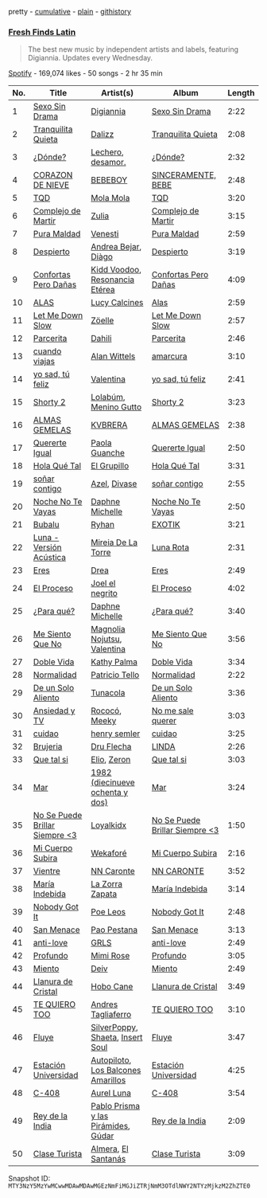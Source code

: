 pretty - [cumulative](/playlists/cumulative/37i9dQZF1DXagUeYbNSnOA.md) - [plain](/playlists/plain/37i9dQZF1DXagUeYbNSnOA) - [githistory](https://github.githistory.xyz/mackorone/spotify-playlist-archive/blob/main/playlists/plain/37i9dQZF1DXagUeYbNSnOA)

### [Fresh Finds Latin](https://open.spotify.com/playlist/37i9dQZF1DXagUeYbNSnOA)

> The best new music by independent artists and labels, featuring Digiannia\. Updates every Wednesday.

[Spotify](https://open.spotify.com/user/spotify) - 169,074 likes - 50 songs - 2 hr 35 min

| No. | Title | Artist(s) | Album | Length |
|---|---|---|---|---|
| 1 | [Sexo Sin Drama](https://open.spotify.com/track/2qQ0RuYvFLsYZarBTCSbJw) | [Digiannia](https://open.spotify.com/artist/7h4VlNeXe4xN4uRWnYn875) | [Sexo Sin Drama](https://open.spotify.com/album/2ndDGHFi69bEujXAftA959) | 2:22 |
| 2 | [Tranquilita Quieta](https://open.spotify.com/track/1SzYWgwf3898EvxcCvl8Sr) | [Dalizz](https://open.spotify.com/artist/4wNPkDno84vmJuPwfVzhwc) | [Tranquilita Quieta](https://open.spotify.com/album/7nNcFmwj1G8O9cWyP0CRNq) | 2:08 |
| 3 | [¿Dónde?](https://open.spotify.com/track/0mFdgCl72vf746EW4l6Ztt) | [Lechero](https://open.spotify.com/artist/2x5oi7GC3XkdgXSC8juDIw), [desamor.](https://open.spotify.com/artist/3Bg5zq88wlTgSPgT1x2CFW) | [¿Dónde?](https://open.spotify.com/album/5s2BpnMUEjfrZCR013IGoY) | 2:32 |
| 4 | [CORAZON DE NIEVE](https://open.spotify.com/track/6jKdi3HZuPTpr8BPap6D2b) | [BEBEBOY](https://open.spotify.com/artist/3hBijYmf6uAE6PKfL9CNLk) | [SINCERAMENTE, BEBE](https://open.spotify.com/album/5pRyuC3CDcSZkJbg3KUFut) | 2:48 |
| 5 | [TQD](https://open.spotify.com/track/3nY5WkZfpPbEesL0suAVqq) | [Mola Mola](https://open.spotify.com/artist/0GvoilgXudnVgLkkxYCttN) | [TQD](https://open.spotify.com/album/2oHIws9KI1JMfmbzmNEXoA) | 3:20 |
| 6 | [Complejo de Martir](https://open.spotify.com/track/5xVAjvnDSbjEQjTX3LXQKB) | [Zulia](https://open.spotify.com/artist/5m5MnSiB5nnLBZCU8Gcggp) | [Complejo de Martir](https://open.spotify.com/album/7anGWpldwOfPvADPqdoPq4) | 3:15 |
| 7 | [Pura Maldad](https://open.spotify.com/track/1fEEEkEoiEuOJdaIMknmWK) | [Venesti](https://open.spotify.com/artist/50oHbeWPotfWlzdi4bojSU) | [Pura Maldad](https://open.spotify.com/album/266XCHMmH6s0s0a0viQAx8) | 2:59 |
| 8 | [Despierto](https://open.spotify.com/track/03wwC5vZMG8WtCjXwpjClK) | [Andrea Bejar](https://open.spotify.com/artist/5l3g6Xp8KQE4prw9hk6rQ8), [Diàgo](https://open.spotify.com/artist/7c4D4GARDnPEe1arEIKp0s) | [Despierto](https://open.spotify.com/album/3KhASegtqWv7krbI95cGU3) | 3:19 |
| 9 | [Confortas Pero Dañas](https://open.spotify.com/track/1XhoqOuon1mUaZpDSjRiaD) | [Kidd Voodoo](https://open.spotify.com/artist/10VBp06W8NIgMW4JruLCC4), [Resonancia Etérea](https://open.spotify.com/artist/7cD8IM5x8k0vTOgY4kQzuB) | [Confortas Pero Dañas](https://open.spotify.com/album/0XnGw8WHcmD8E5PAec44ip) | 4:09 |
| 10 | [ALAS](https://open.spotify.com/track/46dFTrR7IGgWoTbcwjatjC) | [Lucy Calcines](https://open.spotify.com/artist/63QmOmCaD0DlWT7uPtnrqW) | [Alas](https://open.spotify.com/album/0q2c31QhtrSny4iG6sYL0W) | 2:59 |
| 11 | [Let Me Down Slow](https://open.spotify.com/track/4cNEDhDs7WYKdYfEqQePVG) | [Zöelle](https://open.spotify.com/artist/4ejqWoCUdomzmXtgNJvXbl) | [Let Me Down Slow](https://open.spotify.com/album/7oTuz8OVNUqLSjRzjRubwz) | 2:57 |
| 12 | [Parcerita](https://open.spotify.com/track/6yXw5aGmUCTut8mpTqWRWK) | [Dahili](https://open.spotify.com/artist/6H8CeqAmIA9VtwSDSvrViE) | [Parcerita](https://open.spotify.com/album/0LbiIr1Wxs9wY2hTOMRJy9) | 2:46 |
| 13 | [cuando viajas](https://open.spotify.com/track/1PYiR1w5DweGq9UhkfeO9J) | [Alan Wittels](https://open.spotify.com/artist/5JZYv0z6YzsztblsEpst8g) | [amarcura](https://open.spotify.com/album/4WiIgth1UIs2eZwjsBpP0Q) | 3:10 |
| 14 | [yo sad, tú feliz](https://open.spotify.com/track/4e0SoeqUIO4XpgK4VpV0SO) | [Valentina](https://open.spotify.com/artist/3ins7Wpq5xVFJi8wZdBAFI) | [yo sad, tú feliz](https://open.spotify.com/album/2jOpcpQ0ZUNQcRpJaWdcx5) | 2:41 |
| 15 | [Shorty 2](https://open.spotify.com/track/4PxNkl09m4T65wW7qqPh6J) | [Lolabúm](https://open.spotify.com/artist/1Smk5600sBY0IosFDG2zki), [Menino Gutto](https://open.spotify.com/artist/4eX5jYwqeLxnUZcBszdrws) | [Shorty 2](https://open.spotify.com/album/1YVcXIfifU15sAd7fIr7Dt) | 3:23 |
| 16 | [ALMAS GEMELAS](https://open.spotify.com/track/4W3dNusxXdEOpnpn02yBXa) | [KVBRERA](https://open.spotify.com/artist/1I6mFZkFyRZXA1LjhIJDM1) | [ALMAS GEMELAS](https://open.spotify.com/album/62UsG1PPSdzuDvEOnY9dBr) | 2:38 |
| 17 | [Quererte Igual](https://open.spotify.com/track/2CSptzE2Sh7l0V5O6e8RFw) | [Paola Guanche](https://open.spotify.com/artist/2Ws9JynddUXQRogOTAml4G) | [Quererte Igual](https://open.spotify.com/album/3RxtjXBIiWqCgtE9DE7VHe) | 2:50 |
| 18 | [Hola Qué Tal](https://open.spotify.com/track/3ne3ikSjTbCBENG8CoT9ge) | [El Grupillo](https://open.spotify.com/artist/19HmVwfeIXS6ZcFv4FVIeW) | [Hola Qué Tal](https://open.spotify.com/album/3sKiAfMEgSDuDp0oioXjXp) | 3:31 |
| 19 | [soñar contigo](https://open.spotify.com/track/1OKV4QvY9t4uQFG4hFtG4e) | [Azel](https://open.spotify.com/artist/7jJ3YJxEOavjy2lvcHyPPa), [Divase](https://open.spotify.com/artist/4vjRyqRrNl49xRnCyvkgdq) | [soñar contigo](https://open.spotify.com/album/7FoxzhMx1BZlJG4lb1uL9x) | 2:55 |
| 20 | [Noche No Te Vayas](https://open.spotify.com/track/7jSq4TdhiHgZ6uYdUEW9Pv) | [Daphne Michelle](https://open.spotify.com/artist/0qYlCbqX7GZhoz1lAm2Ye8) | [Noche No Te Vayas](https://open.spotify.com/album/4dIQv03uoEgeOwwqvm7eQ8) | 2:50 |
| 21 | [Bubalu](https://open.spotify.com/track/1gtyJiiPwLQin53n7BKjMC) | [Ryhan](https://open.spotify.com/artist/7ybeozC8yTsxkDEoCqoBIB) | [EXOTIK](https://open.spotify.com/album/3iJg6qhysMNVTnACGMs57R) | 3:21 |
| 22 | [Luna \- Versión Acústica](https://open.spotify.com/track/3Ev1bShzfAfll36Sg3uUBi) | [Mireia De La Torre](https://open.spotify.com/artist/79hHqOo4tkldFLWZLwF0tG) | [Luna Rota](https://open.spotify.com/album/4Qt9PFlNzo9e6oXs5LtbT5) | 2:31 |
| 23 | [Eres](https://open.spotify.com/track/3PZr746QPiUvRCOLy4uVsb) | [Drea](https://open.spotify.com/artist/20fywzlqbWbjl0HlrJ3MqL) | [Eres](https://open.spotify.com/album/5UtGslIGfnN5XBi6HWsx0l) | 2:49 |
| 24 | [El Proceso](https://open.spotify.com/track/0XuoNwg645L5YBl2NvhbGw) | [Joel el negrito](https://open.spotify.com/artist/5gK51UR8WyIQPkHKRT41cR) | [El Proceso](https://open.spotify.com/album/0AUZP4CxPWnMBZQoCewqFf) | 4:02 |
| 25 | [¿Para qué?](https://open.spotify.com/track/4o1tn1hhyL89pwWt8AulKS) | [Daphne Michelle](https://open.spotify.com/artist/0qYlCbqX7GZhoz1lAm2Ye8) | [¿Para qué?](https://open.spotify.com/album/5MhFgwyGtuEEO9cku8NJk7) | 3:40 |
| 26 | [Me Siento Que No](https://open.spotify.com/track/715WLRXs9Jrc65K2KH1lNS) | [Magnolia Nojutsu](https://open.spotify.com/artist/7xZnQkIOFUIhG4tnGIOY92), [Valentina](https://open.spotify.com/artist/2U9GIgYg7Olybp6vI0otld) | [Me Siento Que No](https://open.spotify.com/album/2jjrnQTIGnT3wPufY0dlrG) | 3:56 |
| 27 | [Doble Vida](https://open.spotify.com/track/2EAZ7jjBQjnm16RSLxwYtX) | [Kathy Palma](https://open.spotify.com/artist/5cEPsNEucruatKACcIdktb) | [Doble Vida](https://open.spotify.com/album/7oBYyC39ZRhKRuaknqOicV) | 3:34 |
| 28 | [Normalidad](https://open.spotify.com/track/6Z6oIEeUbTotePo1cmJKQv) | [Patricio Tello](https://open.spotify.com/artist/7jwFNt4XttPDouOwMzTWse) | [Normalidad](https://open.spotify.com/album/3dJhTBEGyG82Qxgg7ImrBO) | 2:22 |
| 29 | [De un Solo Aliento](https://open.spotify.com/track/5rJ4jVrC8Tp5h48UTxCQ9h) | [Tunacola](https://open.spotify.com/artist/0E0FX8RYDfwseJAhwO9AK2) | [De un Solo Aliento](https://open.spotify.com/album/2bvzmcBIkNkurpqbRAzgTI) | 3:36 |
| 30 | [Ansiedad y TV](https://open.spotify.com/track/4fgyRpHJridkqa6um7x47e) | [Rococó](https://open.spotify.com/artist/69a8n82mR2VGTcVejFM2Dq), [Meeky](https://open.spotify.com/artist/5ZvA5aP68LHgdCh0kFF2J5) | [No me sale querer](https://open.spotify.com/album/42g65upSU5sj7NtC6dZth3) | 3:03 |
| 31 | [cuidao](https://open.spotify.com/track/6B2xmQgcYZzDESQUjh2l55) | [henry semler](https://open.spotify.com/artist/1wBVtrDrvjQ5LKctUm01pS) | [cuidao](https://open.spotify.com/album/2h9bXFYYMaykZ3FlSGOSlj) | 3:25 |
| 32 | [Brujeria](https://open.spotify.com/track/2WuyWhsKH1nun0VZyWstjS) | [Dru Flecha](https://open.spotify.com/artist/7lmfWJUSLCLveumavOrth2) | [LINDA](https://open.spotify.com/album/7dgG5bAzBXJcG2Q0CmXcf6) | 2:26 |
| 33 | [Que tal si](https://open.spotify.com/track/6NB6MFsGPrOxPGVqKk2R4I) | [Elio](https://open.spotify.com/artist/1HPJQk3RATpRhuHPzRxx7V), [Zeron](https://open.spotify.com/artist/3mHIRxQ7MhV8yBR2tk5xSn) | [Que tal si](https://open.spotify.com/album/269AjbumPxai7Bv8sa0ADT) | 3:03 |
| 34 | [Mar](https://open.spotify.com/track/36GdqHlWkFlj4rreFMcLnQ) | [1982 \(diecinueve ochenta y dos\)](https://open.spotify.com/artist/5TM0RQvmHVybWPQtQHoTd4) | [Mar](https://open.spotify.com/album/1H7m8mnXKA0nhGNBQWhdid) | 3:24 |
| 35 | [No Se Puede Brillar Siempre <3](https://open.spotify.com/track/0Qx7KbI7VGxPjVmyZZIOUj) | [Loyalkidx](https://open.spotify.com/artist/408serMk8u851EicZV2R2w) | [No Se Puede Brillar Siempre <3](https://open.spotify.com/album/2sPDwluC3aQNMsN4AFFEjv) | 1:50 |
| 36 | [Mi Cuerpo Subira](https://open.spotify.com/track/1YyDgqeagZ4fjjfGcI9c3S) | [Wekaforé](https://open.spotify.com/artist/73qySwnVMlJZsR9Lk5MOpn) | [Mi Cuerpo Subira](https://open.spotify.com/album/7q11g57w7Ln3HmUrtpcxG7) | 2:16 |
| 37 | [Vientre](https://open.spotify.com/track/0qrTCjRD816Usk3ixgwqWr) | [NN Caronte](https://open.spotify.com/artist/2BgF5llEBHFru5RzVGxd6O) | [NN CARONTE](https://open.spotify.com/album/4xBdgRmStodbuNPAoJIOsQ) | 3:52 |
| 38 | [María Indebida](https://open.spotify.com/track/5OiE4KbWfrHnhCAcXdMWlQ) | [La Zorra Zapata](https://open.spotify.com/artist/3BuxRmHMbdWFDtwTQ2lwe5) | [María Indebida](https://open.spotify.com/album/4mmHX5RHEVJ51X1Fq0Ggax) | 3:14 |
| 39 | [Nobody Got It](https://open.spotify.com/track/293nM34kJhiIYvbmImGSLE) | [Poe Leos](https://open.spotify.com/artist/6E4v4lnsSuO5SaQ4FNOWSA) | [Nobody Got It](https://open.spotify.com/album/1ueqJ9lm4y5BbplViMloue) | 2:48 |
| 40 | [San Menace](https://open.spotify.com/track/6eQynheCQHeiJb7UyIQrdX) | [Pao Pestana](https://open.spotify.com/artist/7bTBThJWVUPhdFbvnDEK53) | [San Menace](https://open.spotify.com/album/1v6oE7tLRyJzqICFA4hgQW) | 3:13 |
| 41 | [anti\-love](https://open.spotify.com/track/0ZcsaOLKAD6qzDa6CUMhuv) | [GRLS](https://open.spotify.com/artist/6hH7QHJ88Vy6KKiWANlIam) | [anti\-love](https://open.spotify.com/album/1qnbXOQxiXORXkc36J2jZh) | 2:49 |
| 42 | [Profundo](https://open.spotify.com/track/0J99aWnGzS8QiwYrLu4eQD) | [Mimi Rose](https://open.spotify.com/artist/0gm0s1Jbc0lIuzDLHH1SYB) | [Profundo](https://open.spotify.com/album/7kAXKKgUTjPe2euhKTI2lq) | 3:05 |
| 43 | [Miento](https://open.spotify.com/track/3zXnqU3s2bL6ScV8eh4XqF) | [Deiv](https://open.spotify.com/artist/6Z26q1zYyoHDTzO2SrVaX1) | [Miento](https://open.spotify.com/album/0AKbl4MBCdVIRCn1qQ2vne) | 2:49 |
| 44 | [Llanura de Cristal](https://open.spotify.com/track/5VEZ0FYrCxxZv6CtQHZfEx) | [Hobo Cane](https://open.spotify.com/artist/0KgxWyvE4xlJ82jCxyBAtM) | [Llanura de Cristal](https://open.spotify.com/album/6Dl89xDR4M0ZPkE6rtrWmc) | 3:49 |
| 45 | [TE QUIERO TOO](https://open.spotify.com/track/3oRhGrqQ2B6yZeuo71bOkS) | [Andres Tagliaferro](https://open.spotify.com/artist/10r62aFR3aAv8h2XMhSoDl) | [TE QUIERO TOO](https://open.spotify.com/album/54dxLu64kvK9os72hFbp2o) | 3:10 |
| 46 | [Fluye](https://open.spotify.com/track/08cB5cxAoEP2odvWjOFSA6) | [SilverPoppy](https://open.spotify.com/artist/1vk28RZoUjlCNwJlirsJXv), [Shaeta](https://open.spotify.com/artist/0CG9eef9JqksLsgNjcdC8h), [Insert Soul](https://open.spotify.com/artist/1881wAudoT8hotL7FS4zIH) | [Fluye](https://open.spotify.com/album/5qHsbok31cDhHmiL9EFF3D) | 3:47 |
| 47 | [Estación Universidad](https://open.spotify.com/track/1It0aUrjbHCwyxkhxSgawZ) | [Autopiloto](https://open.spotify.com/artist/21BjoPG0ZCtaeW6cn9p2M3), [Los Balcones Amarillos](https://open.spotify.com/artist/2Tsj2XMyZc1hIsarvh9Vk1) | [Estación Universidad](https://open.spotify.com/album/4hQymR2wBMScbJMDxylCF0) | 4:25 |
| 48 | [C\-408](https://open.spotify.com/track/7CeShaWbO4GyGt5Ykl0yuT) | [Aurel Luna](https://open.spotify.com/artist/0FOr9PBT5SuqNPS2C3mLgk) | [C\-408](https://open.spotify.com/album/78c1wvr9ZYQrt3BNY1qZU9) | 3:54 |
| 49 | [Rey de la India](https://open.spotify.com/track/1aFe2l0eJVyYppuKG5nplO) | [Pablo Prisma y las Pirámides](https://open.spotify.com/artist/0YFQlX7xBX1SD9nJNbw9EL), [Gúdar](https://open.spotify.com/artist/3LqgCszyAUGMwBSlVO3KKM) | [Rey de la India](https://open.spotify.com/album/1YEWYM0AMugYzZ4ZSjpbGR) | 2:09 |
| 50 | [Clase Turista](https://open.spotify.com/track/2m1HYnpusyGj81Zw0eAfqX) | [Almera](https://open.spotify.com/artist/5sIlYZFkKF7tZom5y5IrrZ), [El Santanás](https://open.spotify.com/artist/6rFCMzspkSijL5f49P7gyP) | [Clase Turista](https://open.spotify.com/album/2XMFEaurcpsP0FfXLYr9TS) | 3:09 |

Snapshot ID: `MTY3NzY5MzYwMCwwMDAwMDAwMGEzNmFiMGJiZTRjNmM3OTdlNWY2NTYzMjkzM2ZhZTE0`
